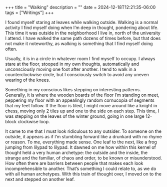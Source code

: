 +++
title = "Walking"
description = ""
date = 2024-12-18T12:21:35-06:00
tags = ["Writings"]
+++

I found myself staring at leaves while walking outside. Walking is a normal activity I find myself doing when I’m deep in thought, pondering about life. This time it was outside in the neighborhood I live in, north of the university I attend. I have walked the same path dozens of times before, but that does not make it noteworthy, as walking is something that I find myself doing often.

Usually, it is in a circle in whatever room I find myself to occupy. I always stare at the floor, stooped in my own thoughts, automatically and unconsciously moving one foot after another. I tend to walk in a counterclockwise circle, but I consciously switch to avoid any uneven wearing of the knees.

Something in my conscious likes stepping on interesting patterns. Generally, it is where the wooden boards of the floor I’m standing on meet, peppering my floor with an appealingly random cornucopia of segments that my feet follow. If the floor is tiled, I might move around like a knight in chess, moving only 2 tiles up and one to the side on each step. This time, I was stepping on the leaves of the winter ground, going in one large 12-block clockwise loop.

It came to me that I must look ridiculous to any outsider. To someone on the outside, it appears as if I’m stumbling forward like a drunkard with no rhyme or reason. To me, everything made sense. One leaf to the next, like a frog jumping from lilypad to lilypad. It dawned on me how within this kernel of thought held a very human archetype: the outside and the inside, the strange and the familiar, of chaos and order, to be known or misunderstood. How often there are barriers between people that makes each look incomprehensible to another. That’s something I could relate to, as we do with all human archetypes. With this train of thought over, I moved on to the next and stepped on another leaf.
